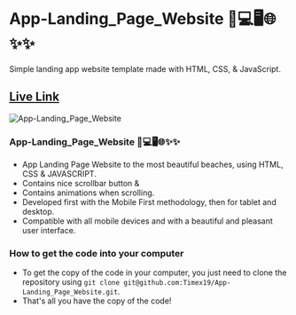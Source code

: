 # App-Landing_Page_Website 📱💻🖥🌐✨✨
Simple landing app website template made with HTML, CSS, &amp; JavaScript.

## [Live Link](https://app-landing-page-website.netlify.app/)
![App-Landing_Page_Website](https://i.ibb.co/2KnwFT1/App-landing-page-design.png)

### App-Landing_Page_Website 📱💻🖥🌐✨✨
- App Landing Page Website to the most beautiful beaches, using HTML, CSS & JAVASCRIPT.
- Contains nice scrollbar button &
- Contains animations when scrolling.
- Developed first with the Mobile First methodology, then for tablet and desktop.
- Compatible with all mobile devices and with a beautiful and pleasant user interface.

### How to get the code into your computer

- To get the copy of the code in your computer, you just need to clone the repository using ```git clone git@github.com:Timex19/App-Landing_Page_Website.git```.
- That's all you have the copy of the code!
